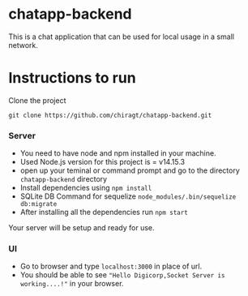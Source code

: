 # chatapp-backend
This is a chat application that can be used for local usage in a small network.

# Instructions to run
Clone the project
```
git clone https://github.com/chiragt/chatapp-backend.git
```


### Server
* You need to have node and npm installed in your machine.
* Used Node.js version for this project is = v14.15.3
* open up your teminal or command prompt and go to the directory `chatapp-backend` directory
* Install dependencies using `npm install`
* SQLite DB Command for sequelize `node_modules/.bin/sequelize db:migrate`
* After installing all the dependencies run `npm start`

Your server will be setup and ready for use.


### UI
* Go to browser and type `localhost:3000` in place of url.
* You should be able to see `"Hello Digicorp,Socket Server is working....!"` in your browser.
